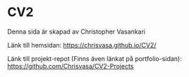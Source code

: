 # CV2
Denna sida är skapad av Christopher Vasankari

Länk till hemsidan: https://chrisvasa.github.io/CV2/


Länk till projekt-repot (Finns även länkat på portfolio-sidan): https://github.com/Chrisvasa/CV2-Projects

